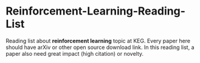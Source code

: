 # Reinforcement-Learning-Reading-List

Reading list about **reinforcement learning** topic at KEG. Every paper here should have arXiv or other open source download link. In this reading list, a paper also need great impact (high citation) or novelty.

